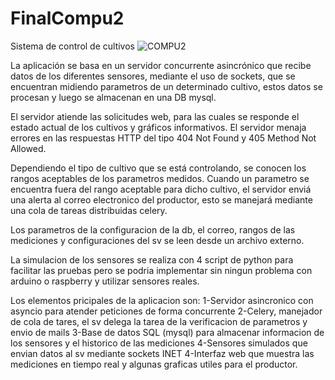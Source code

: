 # FinalCompu2

Sistema de control de cultivos
![COMPU2](https://user-images.githubusercontent.com/48955619/165187929-5846fffb-a5f6-44eb-9adf-dbf54c21a7a0.png)

La aplicación se basa en un servidor concurrente asincrónico que recibe datos de los diferentes sensores, mediante el uso de sockets, que se encuentran midiendo parametros de un determinado cultivo, estos datos se procesan y luego se almacenan en una DB mysql.

El servidor atiende las solicitudes web, para las cuales se responde el estado actual de los cultivos y gráficos informativos. El servidor menaja errores en las respuestas HTTP del tipo 404 Not Found y 405 Method Not Allowed.

Dependiendo el tipo de cultivo que se está controlando, se conocen los rangos aceptables de los parametros medidos. Cuando un parametro se encuentra fuera del rango aceptable para dicho cultivo, el servidor enviá una alerta al correo electronico del productor, esto se manejará mediante una cola de tareas distribuidas celery.

Los parametros de la configuracion de la db, el correo, rangos de las mediciones y configuraciones del sv se leen desde un archivo externo.

La simulacion de los sensores se realiza con 4 script de python para facilitar las pruebas pero se podria implementar sin ningun problema con arduino o raspberry y utilizar sensores reales.

Los elementos pricipales de la aplicacion son:
    1-Servidor asincronico con asyncio para atender peticiones de forma concurrente
    2-Celery, manejador de cola de tares, el sv delega la tarea de la verificacion de parametros y envio de mails
    3-Base de datos SQL (mysql) para almacenar informacion de los sensores y el historico de las mediciones
    4-Sensores simulados que envian datos al sv mediante sockets INET
    4-Interfaz web que muestra las mediciones en tiempo real y algunas graficas utiles para el productor. 